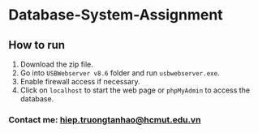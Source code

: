 # Database-System-Assignment

## How to run
1. Download the zip file.
2. Go into `USBWebserver v8.6` folder and run `usbwebserver.exe`.
3. Enable firewall access if necessary.
4. Click on `localhost` to start the web page or `phpMyAdmin` to access the database.

### Contact me: hiep.truongtanhao@hcmut.edu.vn
